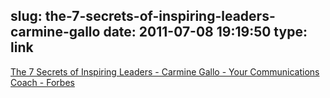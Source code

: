 slug: the-7-secrets-of-inspiring-leaders-carmine-gallo
date: 2011-07-08 19:19:50
type: link
---

[The 7 Secrets of Inspiring Leaders - Carmine Gallo - Your Communications Coach - Forbes](http://blogs.forbes.com/carminegallo/2011/07/06/the-7-secrets-of-inspiring-leaders/)
